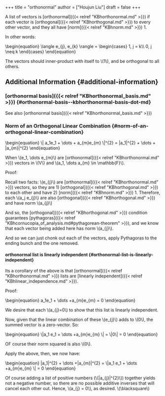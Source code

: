 +++
title = "orthonormal"
author = ["Houjun Liu"]
draft = false
+++

A list of vectors is [orthonormal]({{< relref "KBhorthonormal.md" >}}) if each vector is [orthogonal]({{< relref "KBhorthogonal.md" >}}) to every other vector, and they all have [norm]({{< relref "KBhnorm.md" >}}) 1.

In other words:

\begin{equation}
\langle e\_{j}, e\_{k} \rangle = \begin{cases}
1, j = k\\\\
0, j \neq k
\end{cases}
\end{equation}

The vectors should inner-product with itself to \\(1\\), and be orthogonal to all others.


## Additional Information {#additional-information}


### [orthonormal basis]({{< relref "KBhorthonormal_basis.md" >}}) {#orthonormal-basis--kbhorthonormal-basis-dot-md}

See also [orthonormal basis]({{< relref "KBhorthonormal_basis.md" >}})


### Norm of an Orthogonal Linear Combination {#norm-of-an-orthogonal-linear-combination}

\begin{equation}
\\| a\_1e\_1 + \dots + a\_{m}e\_{m} \\|^{2} = |a\_1|^{2} + \dots + |a\_{m}|^{2}
\end{equation}

When \\(e\_1, \dots e\_{m}\\) are [orthonormal]({{< relref "KBhorthonormal.md" >}}) vectors in \\(V\\) and \\(a\_1, \dots a\_{m} \in \mathbb{F}\\).

Proof:

Recall two facts: \\(e\_{j}\\) are [orthonormal]({{< relref "KBhorthonormal.md" >}}) vectors, so they are 1) [orthogonal]({{< relref "KBhorthogonal.md" >}}) to each other and have 2) [norm]({{< relref "KBhnorm.md" >}}) 1. Therefore, each \\(a\_j e\_{j}\\) are also [orthogonal]({{< relref "KBhorthogonal.md" >}}) and have norm \\(a\_{j}\\)

And so, the [orthogonal]({{< relref "KBhorthogonal.md" >}}) condition guarantees [pythagoras]({{< relref "KBhcornucopia_of_analysis.md#pythagorean-theorem" >}}), and we know that each vector being added here has norm \\(a\_{j}\\).

And so we can just chonk out each of the vectors, apply Pythagoras to the ending bunch and the one removed.


#### orthonormal list is linearly independent {#orthonormal-list-is-linearly-independent}

Its a corollary of the above is that [orthonormal]({{< relref "KBhorthonormal.md" >}}) lists are [linearly independent]({{< relref "KBhlinear_independence.md" >}}).

Proof:

\begin{equation}
a\_1e\_1 + \dots +a\_{m}e\_{m} = 0
\end{equation}

We desire that each \\(a\_{j}=0\\) to show that this list is linearly independent.

Now, given that the linear combination of these \\(e\_{j}\\) adds to \\(0\\), the summed vector is a zero-vector. So:

\begin{equation}
\\|a\_1 e\_1 + \dots +a\_{m}e\_{m} \\| = \\|0\\| = 0
\end{equation}

OF course their norm squared is also \\(0\\).

Apply the above, then, we now have:

\begin{equation}
|a\_1|^{2} + \dots +|a\_{m}|^{2} = \\|a\_1 e\_1 + \dots +a\_{m}e\_{m} \\| = 0
\end{equation}

Of course adding a list of positive numbers (\\(|a\_{j}|^{2}\\)) together yields not a negative number, so there are no possible additive inverses that will cancel each other out. Hence, \\(a\_{j} = 0\\), as desired. \\(\blacksquare\\)
